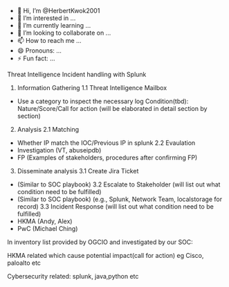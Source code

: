 - 👋 Hi, I’m @HerbertKwok2001
- 👀 I’m interested in ...
- 🌱 I’m currently learning ...
- 💞️ I’m looking to collaborate on ...
- 📫 How to reach me ...
- 😄 Pronouns: ...
- ⚡ Fun fact: ...

<!---
HerbertKwok2001/HerbertKwok2001 is a ✨ special ✨ repository because its `README.md` (this file) appears on your GitHub profile.
You can click the Preview link to take a look at your changes.
--->
Threat Intelligence
Incident handling with Splunk 

1.	Information Gathering
1.1	Threat Intelligence Mailbox
-	Use a category to inspect the necessary log
Condition(tbd): Nature/Score/Call for action (will be elaborated in detail section by section)


2.	Analysis
2.1	Matching
-	Whether IP match the IOC/Previous IP in splunk
2.2	Evaulation
-	Investigation (VT, abuseipdb)
-	FP (Examples of stakeholders, procedures after confirming FP)

3.	Disseminate analysis
3.1	Create Jira Ticket
-	(Similar to SOC playbook)
3.2	Escalate to Stakeholder (will list out what condition need to be fulfilled)
-	(Similar to SOC playbook) (e.g., Splunk, Network Team, localstorage for record)
3.3	Incident Response (will list out what condition need to be fulfilled)
-	HKMA (Andy, Alex)
-	PwC (Michael Ching)

In inventory list provided by OGCIO and investigated by our SOC:

HKMA related which cause potential impact(call for action) eg Cisco, paloalto etc

Cybersecurity related: splunk, java,python etc
